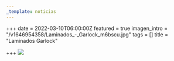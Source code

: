 ```yaml
---
_template: noticias
---
```






+++
date = 2022-03-10T06:00:00Z
featured = true
imagen_intro = "/v1646954358/Laminados_-_Garlock_m6bscu.jpg"
tags = []
title = "Laminados Garlock"

+++
![](https://res.cloudinary.com/novatec/v1646954358/Laminados_-_Garlock_m6bscu.jpg)
